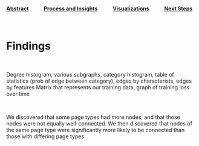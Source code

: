 #### [Abstract](index.md)            [Process and Insights](process.md)            [Visualizations](visuals.md)            [Next Steps](nextsteps.md)

<br>

# Findings

<br>

Degree histogram, various subgraphs, category histogram, table of statistics (prob of edge between category), edges by characterists, edges by features
Matrix that represents our training data, graph of training loss over time

<br>

We discovered that some page types had more nodes, and that those nodes were not equally well-connected. We then discovered that nodes of the same page type were significantly more likely to be connected than those with differing page types.